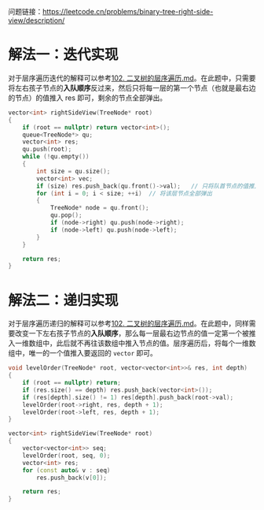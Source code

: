 问题链接：https://leetcode.cn/problems/binary-tree-right-side-view/description/

# 解法一：迭代实现

对于层序遍历迭代的解释可以参考[102. 二叉树的层序遍历.md](https://github.com/SakuraMayAi/LintCode/blob/main/Binary%20Tree/102.%20%E4%BA%8C%E5%8F%89%E6%A0%91%E7%9A%84%E5%B1%82%E5%BA%8F%E9%81%8D%E5%8E%86.md)。在此题中，只需要将左右孩子节点的**入队顺序**反过来，然后只将每一层的第一个节点（也就是最右边的节点）的值推入 res 即可，剩余的节点全部弹出。

```cpp
vector<int> rightSideView(TreeNode* root)
{
    if (root == nullptr) return vector<int>();
    queue<TreeNode*> qu;
    vector<int> res;
    qu.push(root);
    while (!qu.empty())
    {
        int size = qu.size();
        vector<int> vec;
        if (size) res.push_back(qu.front()->val);   // 只将队首节点的值推入 res
        for (int i = 0; i < size; ++i)  // 将该层节点全部弹出
        {
            TreeNode* node = qu.front();
            qu.pop();
            if (node->right) qu.push(node->right);
            if (node->left) qu.push(node->left);
        }
    }

    return res;
}
```

# 解法二：递归实现

对于层序遍历递归的解释可以参考[102. 二叉树的层序遍历.md](https://github.com/SakuraMayAi/LintCode/blob/main/Binary%20Tree/102.%20%E4%BA%8C%E5%8F%89%E6%A0%91%E7%9A%84%E5%B1%82%E5%BA%8F%E9%81%8D%E5%8E%86.md)。在此题中，同样需要改变一下左右孩子节点的**入队顺序**，那么每一层最右边节点的值一定第一个被推入一维数组中，此后就不再往该数组中推入节点的值。层序遍历后，将每个一维数组中，唯一的一个值推入要返回的 `vector` 即可。

```cpp
void levelOrder(TreeNode* root, vector<vector<int>>& res, int depth)
{
    if (root == nullptr) return;
    if (res.size() == depth) res.push_back(vector<int>());
    if (res[depth].size() != 1) res[depth].push_back(root->val);
    levelOrder(root->right, res, depth + 1);
    levelOrder(root->left, res, depth + 1);
}

vector<int> rightSideView(TreeNode* root)
{
    vector<vector<int>> seq;
    levelOrder(root, seq, 0);
    vector<int> res;
    for (const auto& v : seq)
        res.push_back(v[0]);

    return res;
}
```
